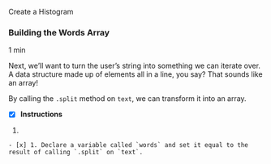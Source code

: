 Create a Histogram

### Building the Words Array

1 min

Next, we’ll want to turn the user’s string into something we can iterate over. A data structure made up of elements all in a line, you say? That sounds like an array!

By calling the `.split` method on `text`, we can transform it into an array.

- [x] **Instructions**

1. 
    
    - [x] 1. Declare a variable called `words` and set it equal to the result of calling `.split` on `text`.